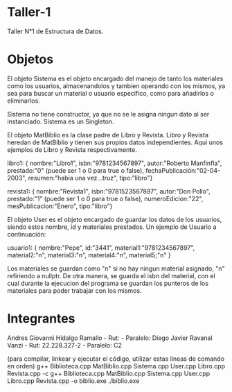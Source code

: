 # Taller-1

Taller N°1 de Estructura de Datos.

# Objetos

El objeto Sistema es el objeto encargado del manejo de tanto los materiales como los usuarios, almacenandolos y tambien operando con los mismos, ya sea para buscar un material o usuario especifico, como para añadirlos o eliminarlos.

Sistema no tiene constructor, ya que no se le asigna ningun dato al ser instanciado.
Sistema es un Singleton.

El objeto MatBiblio es la clase padre de Libro y Revista. Libro y Revista heredan de MatBiblio y tienen
sus propios datos independientes. Aqui unos ejemplos de Libro y Revista respectivamente.

libro1: { nombre:"Libro1", isbn:"9781234567897", autor:"Roberto Manfinfla", prestado:"0" 
(puede ser 1 o 0 para true o false), fechaPublicación:"02-04-2003", resumen:"habia una vez...truz", tipo:"libro"}

revista1: { nombre:"Revista1", isbn:"9781523567897", autor:"Don Pollo", prestado:"1" 
(puede ser 1 o 0 para true o false), numeroEdicion:"22", mesPublicacion:"Enero", tipo:"libro"}

El objeto User es el objeto encargado de guardar los datos de los usuarios, siendo estos nombre, id y materiales prestados. Un ejemplo de Usuario a continuación:

usuario1: { nombre:"Pepe", id:"3441", material1:"9781234567897", material2:"n", material3:"n", material4:"n", material5;"n" }

Los materiales se guardan como "n" si no hay ningun material asignado, "n" refiriendo a nullptr. De otra manera, se guarda el isbn del material, con el cual durante la ejecucion del programa se guardan los punteros de los materiales para poder trabajar con los mismos.

# Integrantes

Andres Giovanni Hidalgo Ramallo - Rut: - Paralelo: 
Diego Javier Ravanal Vanzi - Rut: 22.228.327-2 - Paralelo: C2

(para compilar, linkear y ejecutar el código, utilizar estas lineas de comando en orden)
g++ Biblioteca.cpp MatBiblio.cpp Sistema.cpp User.cpp Libro.cpp Revista.cpp -c
g++ Biblioteca.cpp MatBiblio.cpp Sistema.cpp User.cpp Libro.cpp Revista.cpp -o biblio.exe
./biblio.exe